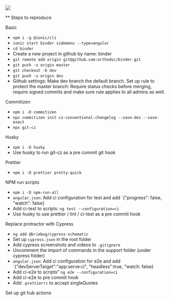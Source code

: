 ![](https://github.com/orthodoc/binder/workflows/.github/test.yml/badge.svg?branch=master)

\*\* Steps to reproduce

Basic

- `npm i -g @ionic/cli`
- `ionic start binder sidemenu --type=angular`
- `cd binder`
- Create a new project in github by name: binder
- `git remote add origin git@github.com:orthodoc/binder.git`
- `git push -u origin master`
- `git checkout -b dev`
- `git push -u origin dev`
- Github settings: Make dev branch the default branch. Set up rule to protect the master branch: Require status checks before merging, require signed commits and make sure rule applies to all admins as well.

Commitizen

- `npm i -D commitizen`
- `npx commitizen init cz-conventional-changelog --save-dev --save-exact`
- `npx git-cz`

Husky

- `npm i -D husky`
- Use husky to run git-cz as a pre commit git hook

Prettier

- `npm i -D prettier pretty-quick`

NPM run scripts

- `npm i -D npm-run-all`
- `angular.json`: Add ci configuration for test and add `{"progress": false, "watch": false}
- Add ci-test to scripts: `ng test --configuration=ci`
- Use husky to use prettier / lint / ci-test as a pre commit hook

Replace protractor with Cypress

- `ng add @briebug/cypress-schematic`
- Set up `cypress.json` in the root folder
- Add cypress screenshots and videos to `.gitignore`
- Uncomment the import of commands in the support folder (under cypress folder)
- `angular.json`: Add ci configuration for e2e and add `{"devServerTarget":"app:serve:ci", "headless":true, "watch: false}
- Add ci-e2e to scripts" `ng e2e --configuration=ci`
- Add ci-e2e to pre commit hook
- Add `.prettierrc` to accept singleQuotes

Set up git hub actions

